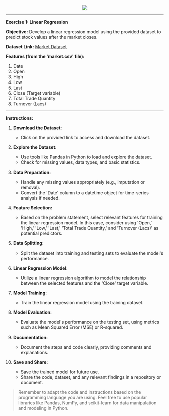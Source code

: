 <p align="center">
<img src ="https://th.bing.com/th/id/R.d80027ee0b8c2ae99ca66df86aef7aad?rik=yh41Xwr4pD7utg&pid=ImgRaw&r=0">
</p>

---

**Exercise 1: Linear Regression**

**Objective:** Develop a linear regression model using the provided dataset to predict stock values after the market closes.

**Dataset Link:** [Market Dataset](https://drive.google.com/file/d/1u0rzO67LbbmhBAoJRsXzYhiar9eQ_hql/view?usp=drive_link)

**Features (from the 'market.csv' file):**

1. Date
2. Open
3. High
4. Low
5. Last
6. Close (Target variable)
7. Total Trade Quantity
8. Turnover (Lacs)

---

**Instructions:**

1. **Download the Dataset:**

   - Click on the provided link to access and download the dataset.

2. **Explore the Dataset:**

   - Use tools like Pandas in Python to load and explore the dataset.
   - Check for missing values, data types, and basic statistics.

3. **Data Preparation:**

   - Handle any missing values appropriately (e.g., imputation or removal).
   - Convert the 'Date' column to a datetime object for time-series analysis if needed.

4. **Feature Selection:**

   - Based on the problem statement, select relevant features for training the linear regression model. In this case, consider using 'Open,' 'High,' 'Low,' 'Last,' 'Total Trade Quantity,' and 'Turnover (Lacs)' as potential predictors.

5. **Data Splitting:**

   - Split the dataset into training and testing sets to evaluate the model's performance.

6. **Linear Regression Model:**

   - Utilize a linear regression algorithm to model the relationship between the selected features and the 'Close' target variable.

7. **Model Training:**

   - Train the linear regression model using the training dataset.

8. **Model Evaluation:**

   - Evaluate the model's performance on the testing set, using metrics such as Mean Squared Error (MSE) or R-squared.

9. **Documentation:**

   - Document the steps and code clearly, providing comments and explanations.

10. **Save and Share:**
    - Save the trained model for future use.
    - Share the code, dataset, and any relevant findings in a repository or document.

> Remember to adapt the code and instructions based on the programming language you are using. Feel free to use popular libraries like Pandas, NumPy, and scikit-learn for data manipulation and modeling in Python.
